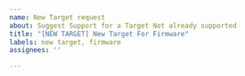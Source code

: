 ```yaml
---
name: New Target request
about: Suggest Support for a Target Not already supported
title: "[NEW TARGET] New Target For Firmware"
labels: new target, firmware
assignees: ''

---
```

